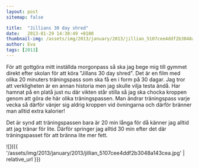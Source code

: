```yaml
---
layout: post
sitemap: false

title:  "Jillians 30 day shred"
date:   2013-01-29 14:30:49 +0100
thumbnail-img: /assets/img/2013/january/2013/jillian_5107cee4ddf2b3048a143cea.jpg
author: Eva
tags: [2013]
---
```


För att gottgöra mitt inställda morgonpass så ska jag bege mig till gymmet direkt efter skolan för att köra "Jillans 30 day shred". Det är en film med olika 20 minuters träningspass som ska få en i form på 30 dagar. Jag tror att verkligheten är en annan historia men jag skulle vilja testa ändå. Har hamnat på en platå just nu där vikten står stilla så jag ska chocka kroppen genom att göra de här olika träningspassen. Man ändrar träningspass varje vecka så därför vänjer sig aldrig kroppen vid övningarna och därför bränner man alltid extra kalorier! 




Det är synd att träningspassen bara är 20 min långa för då känner jag alltid att jag tränar för lite. Därför springer jag alltid 30 min efter det där träningspasset för att bränna lite mer fett.

![]({{ '/assets/img/2013/january/2013/jillian_5107cee4ddf2b3048a143cea.jpg'  | relative_url }})

